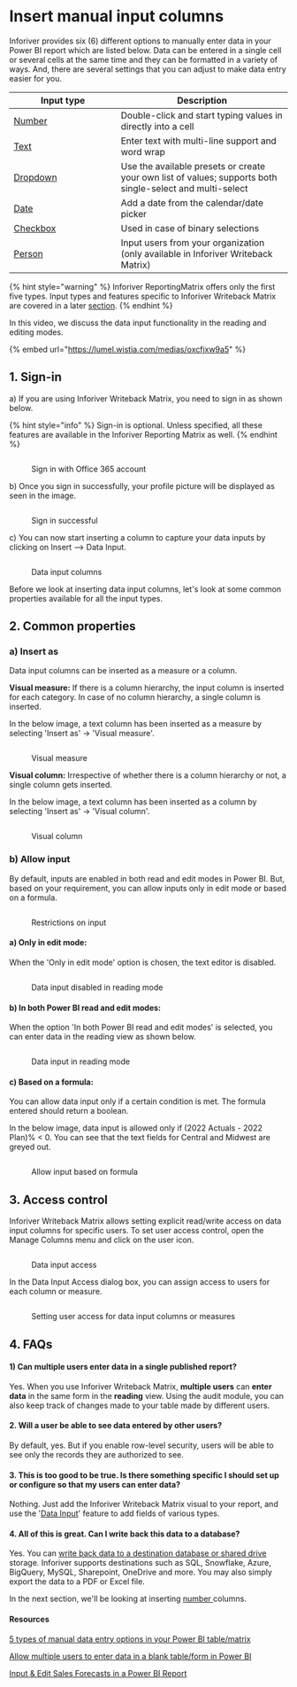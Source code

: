 # Insert manual input columns

Inforiver provides six (6) different options to manually enter data in your Power BI report which are listed below. Data can be entered in a single cell or several cells at the same time and they can be formatted in a variety of ways. And, there are several settings that you can adjust to make data entry easier for you.

<table><thead><tr><th width="178">Input type</th><th>Description</th></tr></thead><tbody><tr><td><a href="insert-manual-input-columns/insert-manual-input-columns.md">Number</a></td><td>Double-click and start typing values in directly into a cell</td></tr><tr><td><a href="../../formula-syntax/text-formatting-functions/text.md">Text</a></td><td>Enter text with multi-line support and word wrap</td></tr><tr><td><a href="insert-manual-input-columns/dropdown/">Dropdown</a></td><td>Use the available presets or create your own list of values; supports both single-select and multi-select</td></tr><tr><td><a href="insert-manual-input-columns/text-checkbox-and-date.md">Date</a></td><td>Add a date from the calendar/date picker</td></tr><tr><td><a href="insert-manual-input-columns/text-checkbox-and-date.md">Checkbox</a></td><td>Used in case of binary selections</td></tr><tr><td><a href="insert-manual-input-columns/writeback-matrix-features.md">Person</a></td><td>Input users from your organization (only available in Inforiver Writeback Matrix)</td></tr></tbody></table>

{% hint style="warning" %}
Inforiver ReportingMatrix offers only the first five types. Input types and features specific to Inforiver Writeback Matrix are covered in a later [section](insert-manual-input-columns/writeback-matrix-features.md).&#x20;
{% endhint %}

In this video, we discuss the data input functionality in the reading and editing modes.

{% embed url="https://lumel.wistia.com/medias/oxcfjxw9a5" %}

## 1. Sign-in

a) If you are using Inforiver Writeback Matrix, you need to sign in as shown below.

{% hint style="info" %}
Sign-in is optional. Unless specified, all these features are available in the Inforiver Reporting Matrix as well.
{% endhint %}

<figure><img src="../../.gitbook/assets/4.4.0 Login.png" alt=""><figcaption><p>Sign in with Office 365 account</p></figcaption></figure>

b) Once you sign in successfully, your profile picture will be displayed as seen in the image.

<figure><img src="../../.gitbook/assets/4.4.1 Login.png" alt=""><figcaption><p>Sign in successful</p></figcaption></figure>

c) You can now start inserting a column to capture your data inputs by clicking on Insert --> Data Input.&#x20;

<figure><img src="../../.gitbook/assets/4.4.1 Data input.png" alt=""><figcaption><p>Data input columns</p></figcaption></figure>

Before we look at inserting data input columns, let's look at some common properties available for all the input types.

## 2. Common properties

### a) Insert as

Data input columns can be inserted as a measure or a column.&#x20;

**Visual measure:** If there is a column hierarchy, the input column is inserted for each category. In case of no column hierarchy, a single column is inserted.&#x20;

In the below image, a text column has been inserted as a measure by selecting 'Insert as' -> 'Visual measure'.

<figure><img src="../../.gitbook/assets/4.4.10 Insert as.png" alt=""><figcaption><p>Visual measure</p></figcaption></figure>

**Visual column:** Irrespective of whether there is a column hierarchy or not, a single column gets inserted.

In the below image, a text column has been inserted as a column by selecting 'Insert as' -> 'Visual column'.

<figure><img src="../../.gitbook/assets/4.4.11 Insert as.png" alt=""><figcaption><p>Visual column</p></figcaption></figure>

### b) Allow input

By default, inputs are enabled in both read and edit modes in Power BI. But, based on your requirement, you can allow inputs only in edit mode or based on a formula.

<figure><img src="../../.gitbook/assets/4.4.12 allow input.png" alt=""><figcaption><p>Restrictions on input</p></figcaption></figure>

#### a) Only in edit mode:

When the 'Only in edit mode' option is chosen, the text editor is disabled.

<figure><img src="../../.gitbook/assets/4.4.15 only edit mode.png" alt=""><figcaption><p>Data input disabled in reading mode</p></figcaption></figure>

#### b) In both Power BI read and edit modes:

When the option 'In both Power BI read and edit modes' is selected, you can enter data in the reading view as shown below.

<figure><img src="../../.gitbook/assets/4.4.16 read and edit modes.png" alt=""><figcaption><p>Data input in reading mode</p></figcaption></figure>

#### c) Based on a formula:

You can allow data input only if a certain condition is met. The formula entered should return a boolean.

In the below image, data input is allowed only if (2022 Actuals - 2022 Plan)% < 0. You can see that the text fields for Central and Midwest are greyed out.

<figure><img src="../../.gitbook/assets/4.4.14(2) formula.png" alt=""><figcaption><p>Allow input based on formula</p></figcaption></figure>

## 3. Access control

Inforiver Writeback Matrix allows setting explicit read/write access on data input columns for specific users. To set user access control, open the Manage Columns menu and click on the user icon.

<figure><img src="../../.gitbook/assets/image (220).png" alt=""><figcaption><p>Data input access</p></figcaption></figure>

In the Data Input Access dialog box, you can assign access to users for each column or measure.&#x20;

<figure><img src="../../.gitbook/assets/image (221).png" alt=""><figcaption><p>Setting user access for data input columns or measures</p></figcaption></figure>

## 4. FAQs

#### 1) Can multiple users enter data in a single published report?

Yes. When you use Inforiver Writeback Matrix, **multiple users** can **enter data** in the same form in the **reading** view. Using the audit module, you can also keep track of changes made to your table made by different users.

#### 2. Will a user be able to see data entered by other users?

By default, yes. But if you enable row-level security, users will be able to see only the records they are authorized to see.

#### 3. This is too good to be true. Is there something specific I should set up or configure so that my users can enter data?

Nothing. Just add the Inforiver Writeback Matrix visual to your report, and use the '[Data Input](https://inforiver.com/blog/writeback/5-types-manual-data-entry-powerbi-table-matrix/)' feature to add fields of various types.

#### 4. All of this is great. Can I write back this data to a database?

Yes. You can [write back data to a destination database or shared drive](https://inforiver.com/blog/writeback/writeback-power-bi-10-key-considerations/) storage. Inforiver supports destinations such as SQL, Snowflake, Azure, BigQuery, MySQL, Sharepoint, OneDrive and more. You may also simply export the data to a PDF or Excel file.

In the next section, we'll be looking at inserting [number ](insert-manual-input-columns/insert-manual-input-columns.md)columns.

#### Resources

[5 types of manual data entry options in your Power BI table/matrix](https://inforiver.com/blog/writeback/5-types-manual-data-entry-powerbi-table-matrix/)

[Allow multiple users to enter data in a blank table/form in Power BI](https://inforiver.com/blog/writeback/input-data-multiple-users-blank-table-form-powerbi/)

[Input & Edit Sales Forecasts in a Power BI Report](https://inforiver.com/blog/general/input-edit-sales-forecasts-in-a-power-bi-report/)
